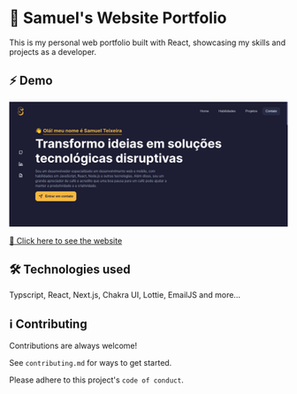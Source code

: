 # 🚀 Samuel's Website Portfolio

This is my personal web portfolio built with React, showcasing my skills and projects as a developer.
## ⚡️ Demo

![Logo](demo/preview.png)

[🔗 Click here to see the website](https://samuelmteixeira.vercel.app/)
## 🛠 Technologies used
Typscript, React, Next.js, Chakra UI, Lottie, EmailJS and more...

## ℹ️ Contributing

Contributions are always welcome!

See `contributing.md` for ways to get started.

Please adhere to this project's `code of conduct`.